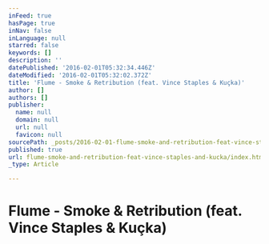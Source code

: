 ```yaml
---
inFeed: true
hasPage: true
inNav: false
inLanguage: null
starred: false
keywords: []
description: ''
datePublished: '2016-02-01T05:32:34.446Z'
dateModified: '2016-02-01T05:32:02.372Z'
title: 'Flume - Smoke & Retribution (feat. Vince Staples & Kuçka)'
author: []
authors: []
publisher:
  name: null
  domain: null
  url: null
  favicon: null
sourcePath: _posts/2016-02-01-flume-smoke-and-retribution-feat-vince-staples-and-kucka.md
published: true
url: flume-smoke-and-retribution-feat-vince-staples-and-kucka/index.html
_type: Article

---
```

# Flume - Smoke & Retribution (feat. Vince Staples & Kuçka)
